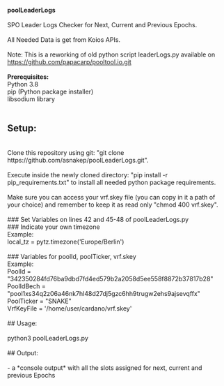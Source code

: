 **poolLeaderLogs**
<br/><br/>
SPO Leader Logs Checker for Next, Current and Previous Epochs.
<br/><br/>
All Needed Data is get from Koios APIs.
<br/><br/>
Note: This is a reworking of old python script leaderLogs.py 
available on https://github.com/papacarp/pooltool.io.git
<br/><br/>
**Prerequisites:**
<br/>
Python 3.8
<br/>
pip (Python package installer)
<br/>
libsodium library
<br/><br/>

## Setup:
<br/>
Clone this repository using git: "git clone https://github.com/asnakep/poolLeaderLogs.git".
<br/><br/>
Execute inside the newly cloned directory: "pip install -r pip_requirements.txt" to install all needed python package requirements.
<br/><br/>
Make sure you can access your vrf.skey file (you can copy in it a path of your choice) and remember to keep it as read only "chmod 400 vrf.skey".
<br/><br/>
### Set Variables on lines 42 and 45-48 of poolLeaderLogs.py
<br/>
### Indicate your own timezone
<br/>
Example: 
<br/>
local_tz = pytz.timezone('Europe/Berlin')  
<br/><br/>
### Variables for poolId, poolTicker, vrf.skey
<br/>
Example:
<br/>
PoolId        = "342350284fd76ba9dbd7fd4ed579b2a2058d5ee558f8872b37817b28"
<br/>
PoolIdBech    = "pool1xs34q2z06a46nk7hl48d27dj5gzc6hh9trugw2ehs9ajsevqffx"
<br/>
PoolTicker    = "SNAKE"
<br/>
VrfKeyFile    = '/home/user/cardano/vrf.skey'
<br/><br/>
## Usage:
<br/><br/>
python3 poolLeaderLogs.py
<br/><br/>
## Output:
<br/><br/>
- a *console output* with all the slots assigned for next, current and previous Epochs
<br/><br/>
